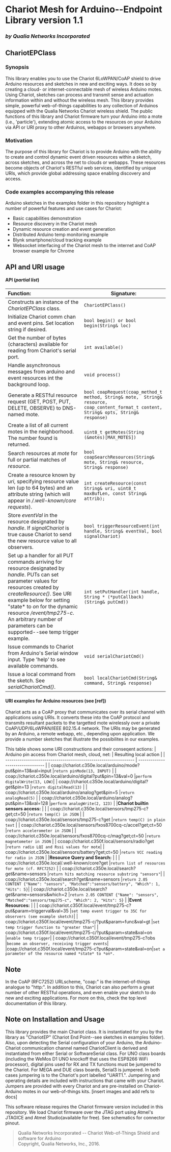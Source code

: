 # Chariot Mesh for Arduino--Endpoint Library version 1.1 
###  *by Qualia Networks Incorporated*

## ChariotEPClass
### Synopsis
This library enables you to use the Chariot 6LoWPAN/CoAP shield to drive Arduino resources and sketches in new and exciting ways. It does so by creating a cloud- or internet-connectable mesh of wireless Arduino motes. Using Chariot, sketches can process and transmit sense and actuation information within and without the wireless mesh. This library provides simple, powerful web-of-things capabilities to any collection of Arduinos
equipped with the Qualia Networks Chariot wireless shield. The public functions of
this library and Chariot firmware turn your Arduino into a mote (i.e., 'particle'), extending atomic
access to the resources on your Arduino via API or URI proxy to other Arduinos, webapps or browsers
anywhere. 

### Motivation
The purpose of this library for Chariot is to provide Arduino with the ability to create and 
control dynamic event driven resources within a sketch, across sketches, and across the net to clouds or webapps. These resources become objects of Chariot's RESTful web services, identified by unique URIs, which provide
global addressing space enabling discovery and access.

### Code examples accompanying this release
Arduino sketches in the examples folder in this repository highlight a number of powerful features and use cases for Chariot:
 - Basic capabilities demonstration
 - Resource discovery in the Chariot mesh
 - Dynamic resource creation and event generation
 - Distributed Arduino temp monitoring example
 - Blynk smartphone/cloud tracking example
 - Websocket interfacing of the Chariot mesh to the internet and CoAP browser example for Chrome
## API and URI usage
#### API (*partial list*)

|   Function:                                                                  |   Signature:         |
|:-----------------------------------------------------------------------------|--------------------------------|
| Constructs an instance of the *ChariotEPClass* class.|`ChariotEPClass()`|
| Initialize Chariot comm chan and event pins. Set location string if desired.|`bool begin() or bool begin(String& loc)`|
| Get the number of bytes (characters) available for reading from Chariot's serial port.|`int available()`|
| Handle asynchronous messages from arduino and event resources int the background loop.|`void process()`|
| Generate a RESTful resource request (GET, POST, PUT, DELETE, OBSERVE) to DNS-named mote.|`bool coapRequest(coap_method_t method, String& mote,  String& resource, coap_content_format_t content, String& opts, String& response)`|
| Create a list of all current motes in the neighborhood. The number found is returned. |`uint8_t getMotes(String (&motes)[MAX_MOTES])`|
| Search resources at *mote* for full or partial matches of *resource*.    |`bool coapSearchResources(String& mote, String& resource, String& response)`|
| Create a resource known by *uri*, specifying resource value len (up to 64 bytes) and an attribute string (which will appear in */.well-known/core requests*).  |`int createResource(const String& uri, uint8_t maxBufLen, const String& attrib);`|
| Store *eventVal* in the resource designated by *handle*. If *signalChariot* is true cause Chariot to send the new resource value to all observers.    |`bool triggerResourceEvent(int handle, String& eventVal, bool signalChariot)`|
| Set up a handler for all PUT commands arriving for resource designated by *handle*. PUTs can set parameter values for resources created by *createResource()*. See URI example below for setting "state* to *on* for the dynamic resource */event/tmp275-c*. An arbitrary number of parameters can be supported--see temp trigger example. |`int setPutHandler(int handle, String * (*putCallback)(String& putCmd))`|
| Issue commands to Chariot from Arduino's Serial window input. Type 'help' to see available commands.   |`void serialChariotCmd()`|
| Issue a local command from the sketch. See *serialChariotCmd()*.   |`bool localChariotCmd(String& command, String& response)`|


#### URI examples for Arduino resources (see [ref])
Chariot acts as a CoAP proxy that communicates over its serial channel with applications using URIs. It converts these into the CoAP protocol and transmits resultant packets to the targetted mote wirelessly over a private CoAP/UDP/6LoWPAN/IEEE 802.15.4 network. The URIs may be generated by an Arduino, a remote webapp, etc., depending upon application. We provide a number sketches that illustrate the possibilites in our examples.

This table shows some URI constructions and their conseqent actions: 
| Arduino pin access from Chariot mesh, cloud, net:                  | Resulting local action         |
| --------------------------------------------------------------- | -------------------------------- |
| coap://chariot.c350e.local/arduino/mode?put&pin=13&val=input   |`return pinMode(13, INPUT)`    |
| coap://chariot.c350e.local/arduino/digital?put&pin=13&val=0    |`perform digitalWrite(13, LOW)`|
| coap://chariot.c350e.local/arduino/digital?get&pin=13          |`return digitalRead(13)`     |
| coap://chariot.c350e.local/arduino/analog?get&pin=5            |`return analogRead(5)`      |
| coap://chariot.c350e.local/arduino/analog?put&pin=13&val=128   |`perform analogWrite(2, 123)`  |
|**Chariot builtin sensors access:**                            |                               |
| coap://chariot.c350e.local/sensors/tmp275-c?get;ct=50  |`return temp(C) in JSON`    |
| coap://chariot.c350e.local/sensors/tmp275-c?get  |`return temp(C) in plain text`    |
| coap://chariot.c350e.local/sensors/fxos8700cq-c/accel?get;ct=50  |`return accelerometer in JSON`    |
| coap://chariot.c350e.local/sensors/fxos8700cq-c/mag?get;ct=50  |`return magnetometer in JSON`    |
| ccoap://chariot.c350f.local/sensors/radio?get    |`return radio LQI and Rssi values for mote`|
| coap://chariot.c350e.local/sensors/battery?get;ct=50          |`return VCC reading for radio in JSON`     |
|**Resource Query and Search:**                                     |                               |
| coap://chariot.c350e.local/.well-known/core?get  |`return list of resources for mote (cf. RFC7252)`    |
| coap://chariot.c350e.local/search?get&name=sensors  |`return hits matching resource substring "sensors"`|
| coap://chariot.c350e.local/search?get&name=sensors  |`return 2.05 CONTENT {"Name": "sensors", "Matched":"sensors/battery", "Which": 1, "Hits": 5}`|
| coap://chariot.c350e.local/search?get&name=sensors&which=2  |`return 2.05 CONTENT {"Name": "sensors", "Matched":"sensors/tmp275-c", "Which": 2, "Hits": 5}`    |
|**Event Resources:**                                     |                               |
| coap://chariot.c350f.local/event/tmp275-c?put&param=triggerval&val=35  |`set temp event trigger to 35C for observers (see example sketch)`|
| coap://chariot.c350f.local/event/tmp275-c/?put&param=func&val=gt  |`set temp trigger function to "greater than"`|
| coap://chariot.c350f.local/event/tmp275-c/?put&param=state&val=on  |`enable temp trigger`|
| coap://chariot.c350f.local/event/tmp275-c?obs |`become an observer, receiving trigger events`|
|coap://chariot.c350f.local/event/tmp275-c?put&param=state&val=on|`set a parameter of the resource named *state* to *on*.`
## Note
In the CoAP (RFC7252)  URLscheme, "coap:" is the internet-of-things analogue to "http:". In
addition to this, Chariot can also perform a great number of other RESTful
operations, and even enable your sketch to do new and exciting applications. For
more on this, check the top level documentation of this library.

## Note on Installation and Usage
This library provides the main Chariot class. It is instantiated for you by the library as
"ChariotEP" (Chariot End Point--see sketches in examples folder). Also, upon detecting the Serial configuration
of your Arduino, the Arduino-Chariot communication channel named ChariotClient is derived and instantiated from
either Serial or SoftwareSerial class. For UNO class boards (including the WeMos D1 UNO knockoff that uses the ESP8266 WiFi processor), digital pins used for RX and TX functions must be jumpered to the Chariot. For MEGA and DUE class boards, Serial3 is jumpered. In both cases jumpering is to the Chariot's port labelled "UART1.". Jumpering and operating details are included with instructions that came with your Chariot. Jumpers are provided with every Chariot and are pre-installed on Chariot-Arduino motes in our web-of-things kits.
[insert images and add refs to docs]


This software release requires the Chariot firmware version included in this repository. We load Chariot firmware over the JTAG port using Atmel's JTAGICE and Atmel Studio(available for free). See schematics for connector pinout. 

> Qualia Networks Incorporated -- Chariot Web-of-Things Shield and software for Arduino              
> Copyright, Qualia Networks, Inc., 2016.	
